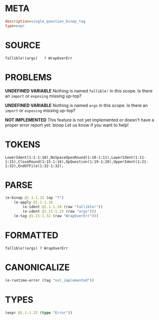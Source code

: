 # META
~~~ini
description=single_question_binop_tag
type=expr
~~~
# SOURCE
~~~roc
fallible!(args)   ? WrapOverErr
~~~
# PROBLEMS
**UNDEFINED VARIABLE**
Nothing is named `fallible!` in this scope.
Is there an `import` or `exposing` missing up-top?

**UNDEFINED VARIABLE**
Nothing is named `args` in this scope.
Is there an `import` or `exposing` missing up-top?

**NOT IMPLEMENTED**
This feature is not yet implemented or doesn't have a proper error report yet: binop
Let us know if you want to help!

# TOKENS
~~~zig
LowerIdent(1:1-1:10),NoSpaceOpenRound(1:10-1:11),LowerIdent(1:11-1:15),CloseRound(1:15-1:16),OpQuestion(1:19-1:20),UpperIdent(1:21-1:32),EndOfFile(1:32-1:32),
~~~
# PARSE
~~~clojure
(e-binop @1.1-1.32 (op "?")
	(e-apply @1.1-1.16
		(e-ident @1.1-1.10 (raw "fallible!"))
		(e-ident @1.11-1.15 (raw "args")))
	(e-tag @1.21-1.32 (raw "WrapOverErr")))
~~~
# FORMATTED
~~~roc
fallible!(args) ? WrapOverErr
~~~
# CANONICALIZE
~~~clojure
(e-runtime-error (tag "not_implemented"))
~~~
# TYPES
~~~clojure
(expr @1.1-1.32 (type "Error"))
~~~
